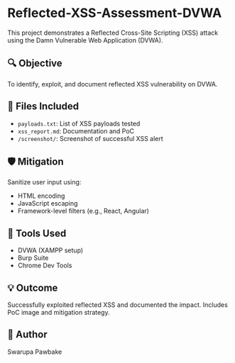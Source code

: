 # Reflected-XSS-Assessment-DVWA

This project demonstrates a Reflected Cross-Site Scripting (XSS) attack using the Damn Vulnerable Web Application (DVWA).

## 🔍 Objective
To identify, exploit, and document reflected XSS vulnerability on DVWA.

## 📂 Files Included
- `payloads.txt`: List of XSS payloads tested
- `xss_report.md`: Documentation and PoC
- `/screenshot/`: Screenshot of successful XSS alert

## 🛡️ Mitigation
Sanitize user input using:
- HTML encoding
- JavaScript escaping
- Framework-level filters (e.g., React, Angular)

## 🧪 Tools Used
- DVWA (XAMPP setup)
- Burp Suite
- Chrome Dev Tools

## 💡 Outcome
Successfully exploited reflected XSS and documented the impact. Includes PoC image and mitigation strategy.

## 🔗 Author
Swarupa Pawbake  


